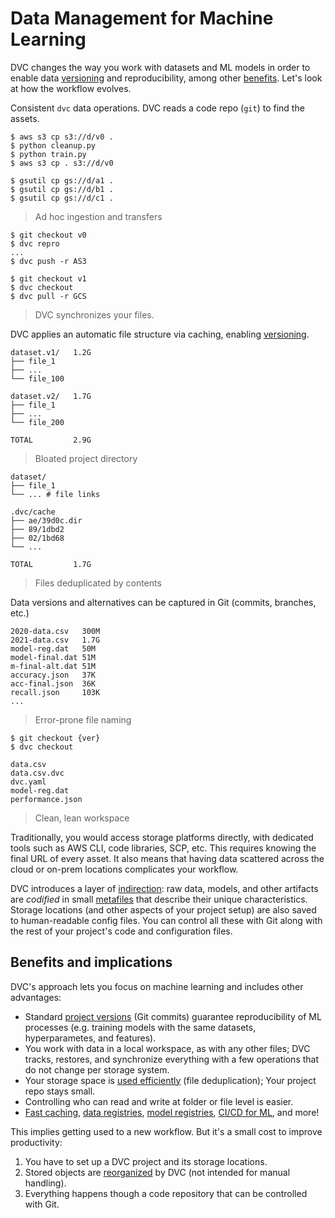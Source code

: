 # Data Management for Machine Learning

<!--
## Data Management for Machine Learning
-->

DVC changes the way you work with datasets and ML models in order to enable data
[versioning] and reproducibility, among other
[benefits](#benefits-and-implications). Let's look at how the workflow evolves.

<toggle>
<tab title="Data access & back up">

Consistent `dvc` data operations. DVC reads a code repo (`git`) to find the
assets.

  <cards>
  <card heading="Manual">

```cli
$ aws s3 cp s3://d/v0 .
$ python cleanup.py
$ python train.py
$ aws s3 cp . s3://d/v0

$ gsutil cp gs://d/a1 .
$ gsutil cp gs://d/b1 .
$ gsutil cp gs://d/c1 .
```

> Ad hoc ingestion and transfers

  </card>
  <card heading="With DVC">

```cli
$ git checkout v0
$ dvc repro
...
$ dvc push -r AS3

$ git checkout v1
$ dvc checkout
$ dvc pull -r GCS
```

> DVC synchronizes your files.

  </card>
  </cards>

</tab>
<tab title="Organization">

DVC applies an automatic file structure via <abbr>caching</abbr>, enabling
[versioning](/doc/user-guide/data-management?tab=Versioning).

  <cards>
  <card heading="Manual">

```cli
dataset.v1/   1.2G
├── file_1
├── ...
└── file_100

dataset.v2/   1.7G
├── file_1
├── ...
└── file_200

TOTAL         2.9G
```

> Bloated project directory

  </card>
  <card heading="With DVC">

```cli
dataset/
├── file_1
└── ... # file links

.dvc/cache
├── ae/39d0c.dir
├── 89/1dbd2
├── 02/1bd68
└── ...

TOTAL         1.7G
```

> Files deduplicated by contents

  </card>
  </cards>

</tab>
<tab title="Versioning">

Data versions and alternatives can be captured in Git (commits, branches, etc.)

  <cards>
  <card heading="Manual">

```cli
2020-data.csv   300M
2021-data.csv   1.7G
model-reg.dat   50M
model-final.dat 51M
m-final-alt.dat 51M
accuracy.json   37K
acc-final.json  36K
recall.json     103K
...
```

> Error-prone file naming

  </card>
  <card heading="With DVC">

```cli
$ git checkout {ver}
$ dvc checkout
```

```cli
data.csv
data.csv.dvc
dvc.yaml
model-reg.dat
performance.json
```

> Clean, lean workspace

  </card>
  </cards>

</tab>
</toggle>

Traditionally, you would access storage platforms directly, with dedicated tools
such as AWS CLI, code libraries, SCP, etc. This requires knowing the final URL
of every asset. It also means that having data scattered across the cloud or
on-prem locations complicates your workflow.

DVC introduces a layer of [indirection]: raw data, models, and other artifacts
are _codified_ in small [metafiles] that describe their unique characteristics.
Storage locations (and other aspects of your project setup) are also saved to
human-readable config files. You can control all these with Git along with the
rest of your project's code and configuration files.

[versioning]: /doc/use-cases/versioning-data-and-models
[indirection]: https://en.wikipedia.org/wiki/Indirection
[metafiles]: /doc/user-guide/project-structure

## Benefits and implications

DVC's approach lets you focus on machine learning and includes other advantages:

- Standard [project versions] (Git commits) guarantee reproducibility of ML
  processes (e.g. training models with the same datasets, hyperparametes, and
  features).
- You work with data in a local <abbr>workspace</abbr>, as with any other files;
  DVC tracks, restores, and synchronize everything with a few operations that do
  not change per storage system.
- Your storage space is [used efficiently] (file deduplication); Your project
  repo stays small.
- Controlling who can read and write at folder or file level is easier.
- [Fast caching], [data registries], [model registries], [CI/CD for ML], and
  more!

[project versions]: /doc/user-guide/data-management/data-versioning
[used efficiently]: /doc/user-guide/data-management/large-dataset-optimization
[fast caching]: /doc/use-cases/fast-data-caching-hub
[data registries]: /doc/use-cases/data-registry
[model registries]: /doc/use-cases/model-registry
[ci/cd for ml]: https://cml.dev/

This implies getting used to a new workflow. But it's a small cost to improve
productivity:

1. You have to set up a <abbr>DVC project</abbr> and its storage locations.
   <!-- [storage locations](#storage-locations). -->
1. Stored objects are [reorganized] by DVC (not intended for manual handling).
1. Everything happens though a code repository that can be controlled with Git.

[reorganized]:
  /doc/user-guide/project-structure/internal-files#structure-of-the-cache-directory

<!-- ## Separating data from code (codification)

DVC replaces large files and directories with small [metafiles] that describe
the assets. We call this _data codification_. Data files are moved to a separate
<abbr>cache</abbr> but kept virtually (linked) in the workspace. This separates
your data from code (including metafiles).

![]() _Separating code from data_

<admon type="tip">

This also allows you to version project files with Git, a battle-tested [SCM]
tool.

[scm]: https://www.atlassian.com/git/tutorials/source-code-management

</admon>

Your experience can stay consistent because DVC works [indirectly], by checking
the metafiles and [configuration] of your <abbr>project</abbr> to find out where
and how to handle files. This is transparent to you as user, but it's important
to understand the mechanics in general.

[metafiles]: /doc/user-guide/project-structure
[indirectly]: https://en.wikipedia.org/wiki/Indirection
[configuration]: /doc/command-reference/config
-->

<!-- ## Storage locations

DVC can manage data anywhere: cloud storage, SSH servers, network resources
(e.g. NAS), mounted drives, local file systems, etc. These locations can be
separated into three groups.

![Storage locations](/img/storage-locations.png) _Local, external, and remote
storage locations_

Every <abbr>DVC project</abbr> starts with 2 locations. The
<abbr>workspace</abbr> is the main project directory, containing your data,
models, source code, etc. DVC also creates a <abbr>data cache</abbr> (found
locally in `.dvc/cache` by default), which will be used as fast-access storage
for DVC operations.

<admon type="tip">

The cache can be moved to an external location in the file system or network,
for example to [share it] among several projects. It could even be set up in a
remote system (Internet access), but this is typically too slow for working with
data regularly.

</admon>

[share it]: /doc/user-guide/how-to/share-a-dvc-cache

DVC supports additional storage locations such as cloud services (Amazon S3,
Google Drive, Azure Blob Storage, etc.), SSH servers, network-attached storage,
etc. These are called [DVC remotes], and help you to share or back up copies of
your data assets.

<admon type="info">

DVC remotes are similar to Git remotes, but for <abbr>cached</abbr> data.

</admon>

[dvc remotes]: /doc/command-reference/remote
-->
